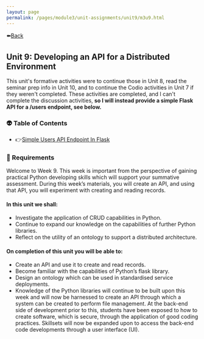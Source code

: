 ```yaml
---
layout: page
permalink: /pages/module3/unit-assignments/unit9/m3u9.html
---
```


⬅️[Back](/pages/module3.html)

## Unit 9: Developing an API for a Distributed Environment

This unit's formative activities were to continue those in Unit 8, read the seminar prep info in Unit 10, and to continue the Codio activities in Unit 7 if they weren't completed. These activities are completed, and I can't complete the discussion activities, **so I will instead provide a simple Flask API for a /users endpoint, see below.**

### 👽 Table of Contents

- 👉[Simple Users API Endpoint In Flask](/pages/module3/unit-assignments/unit9/simple-users-api.html)

### 📝 Requirements

Welcome to Week 9. This week is important from the perspective of gaining practical Python developing skills which will support your summative assessment. During this week’s materials, you will create an API, and using that API, you will experiment with creating and reading records.

#### In this unit we shall:
- Investigate the application of CRUD capabilities in Python.
- Continue to expand our knowledge on the capabilities of further Python libraries.
- Reflect on the utility of an ontology to support a distributed architecture.

#### On completion of this unit you will be able to:
- Create an API and use it to create and read records.
- Become familiar with the capabilities of Python’s flask library.
- Design an ontology which can be used in standardised service deployments.
- Knowledge of the Python libraries will continue to be built upon this week and will now be harnessed to create an API through which a system can be created to perform file management. At the back-end side of development prior to this, students have been exposed to how to create software, which is secure, through the application of good coding practices. Skillsets will now be expanded upon to access the back-end code developments through a user interface (UI).
